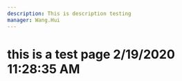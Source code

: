 ```yaml
---
description: This is description testing
manager: Wang.Hui
---
```

# this is a test page 2/19/2020 11:28:35 AM